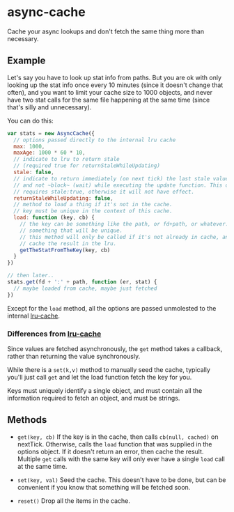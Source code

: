 # async-cache

Cache your async lookups and don't fetch the same thing more than
necessary.

## Example

Let's say you have to look up stat info from paths.  But you are ok
with only looking up the stat info once every 10 minutes (since it
doesn't change that often), and you want to limit your cache size to
1000 objects, and never have two stat calls for the same file
happening at the same time (since that's silly and unnecessary).

You can do this:

```javascript
var stats = new AsyncCache({
  // options passed directly to the internal lru cache
  max: 1000,
  maxAge: 1000 * 60 * 10,
  // indicate to lru to return stale 
  // (required true for returnStaleWhileUpdating)
  stale: false,
  // indicate to return immediately (on next tick) the last stale value
  // and not ~block~ (wait) while executing the update function. This option 
  // requires stale:true, otherwise it will not have effect. 
  returnStaleWhileUpdating: false,
  // method to load a thing if it's not in the cache.
  // key must be unique in the context of this cache.
  load: function (key, cb) {
    // the key can be something like the path, or fd+path, or whatever.
    // something that will be unique.
    // this method will only be called if it's not already in cache, and will
    // cache the result in the lru.
    getTheStatFromTheKey(key, cb)
  }
})

// then later..
stats.get(fd + ':' + path, function (er, stat) {
  // maybe loaded from cache, maybe just fetched
})
```

Except for the `load` method, all the options are passed unmolested to
the internal [lru-cache](http://npm.im/lru-cache).

### Differences from [lru-cache](http://npm.im/lru-cache)

Since values are fetched asynchronously, the `get` method takes a
callback, rather than returning the value synchronously.

While there is a `set(k,v)` method to manually seed the cache,
typically you'll just call `get` and let the load function fetch the
key for you.

Keys must uniquely identify a single object, and must contain all the
information required to fetch an object, and must be strings.

## Methods

* `get(key, cb)` If the key is in the cache, then calls `cb(null,
  cached)` on nextTick.  Otherwise, calls the `load` function that was
  supplied in the options object.  If it doesn't return an error, then
  cache the result.  Multiple `get` calls with the same key will only
  ever have a single `load` call at the same time.

* `set(key, val)` Seed the cache.  This doesn't have to be done, but
  can be convenient if you know that something will be fetched soon.

* `reset()` Drop all the items in the cache.
